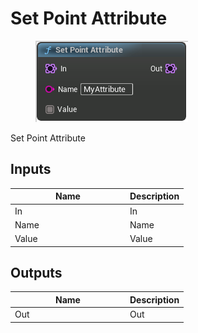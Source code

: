 # Set Point Attribute

<div align="left" data-full-width="false"><figure><img src="../../../api/Point/Set_Point_Attribute.png" alt=""><figcaption></figcaption></figure></div>

Set Point Attribute

## Inputs

<table><thead><tr><th width="170">Name</th><th>Description</th></tr></thead><tbody><tr><td>In</td><td>In</td></tr><tr><td>Name</td><td>Name</td></tr><tr><td>Value</td><td>Value</td></tr></tbody></table>

## Outputs

<table><thead><tr><th width="170">Name</th><th>Description</th></tr></thead><tbody><tr><td>Out</td><td>Out</td></tr></tbody></table>
